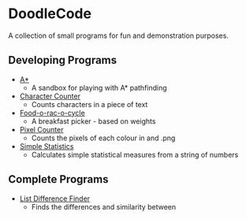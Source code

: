# DoodleCode
A collection of small programs for fun and demonstration purposes.

## Developing Programs 
* [A*](https://github.com/tjkendon/DoodleCode/tree/main/AStar)
   * A sandbox for playing with A* pathfinding 
* [Character Counter](https://github.com/tjkendon/DoodleCode/tree/main/CharacterCount)
   * Counts characters in a piece of text
* [Food-o-rac-o-cycle](https://github.com/tjkendon/DoodleCode/tree/main/Food-o-Rac-o-Cycle)
   * A breakfast picker - based on weights
* [Pixel Counter](https://github.com/tjkendon/DoodleCode/tree/main/PixelCount)
   * Counts the pixels of each colour in and .png
* [Simple Statistics](https://github.com/tjkendon/DoodleCode/blob/main/SimpleStatistics/stats.py)
   * Calculates simple statistical measures from a string of numbers     

## Complete Programs
* [List Difference Finder](https://github.com/tjkendon/DoodleCode/tree/main/ListDifferenceFinder)
  * Finds the differences and similarity between 
